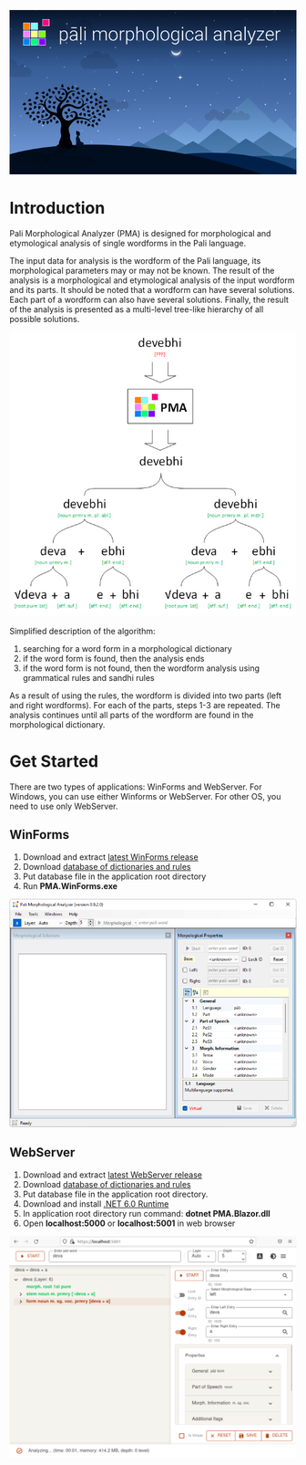 <p align="center">
  <img src="content/pma.png?raw=true">
</p>

# Introduction
Pali Morphological Analyzer (PMA) is designed for morphological and etymological analysis of single wordforms in the Pali language.

The input data for analysis is the wordform of the Pali language, its morphological parameters may or may not be known. The result of the analysis is a morphological and etymological analysis of the input wordform and its parts. It should be noted that a wordform can have several solutions. Each part of a wordform can also have several solutions. Finally, the result of the analysis is presented as a multi-level tree-like hierarchy of all possible solutions.
<p align="center">
  <img src="content/treeview.png?raw=true">
</p>

Simplified description of the algorithm:
1. searching for a word form in a morphological dictionary
2. if the word form is found, then the analysis ends
3. if the word form is not found, then the wordform analysis using grammatical rules and sandhi rules

As a result of using the rules, the wordform is divided into two parts (left and right wordforms). For each of the parts, steps 1-3 are repeated.
The analysis continues until all parts of the wordform are found in the morphological dictionary.

# Get Started
There are two types of applications: WinForms and WebServer. For Windows, you can use either Winforms or WebServer. For other OS, you need to use only WebServer.
## WinForms
1. Download and extract [latest WinForms release](https://github.com/ap185327/PMA/releases/download/v0.9.1-beta/pma-winforms.zip)
2. Download [database of dictionaries and rules](https://drive.google.com/file/d/19TFYaiz8qNcKpeGUBtk_jAq8sRme4P1s/view?usp=sharing)
3. Put database file in the application root directory
4. Run <b>PMA.WinForms.exe</b>

<p align="center">
  <img src="content/winforms_demo.gif?raw=true">
</p>

## WebServer
1. Download and extract [latest WebServer release](https://github.com/ap185327/PMA/releases/download/v0.9.1-beta/pma-blazor.zip)
2. Download [database of dictionaries and rules](https://drive.google.com/file/d/19TFYaiz8qNcKpeGUBtk_jAq8sRme4P1s/view?usp=sharing)
3. Put database file in the application root directory.
4. Download and install [.NET 6.0 Runtime](https://dotnet.microsoft.com/en-us/download)
5. In application root directory run command: <b>dotnet PMA.Blazor.dll</b>
6. Open <b>localhost:5000</b> or <b>localhost:5001</b> in web browser

<p align="center">
  <img src="content/blazor_screen01.png?raw=true">
</p>
